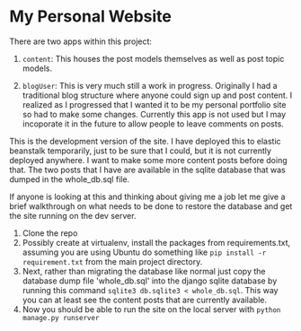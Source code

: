 # My Personal Website

There are two apps within this project:
1. `content`:
   This houses the post models themselves as well as post topic models.

2. `blogUser`:
   This is very much still a work in progress. Originally I had a traditional
   blog structure where anyone could sign up and post content. I realized as
   I progressed that I wanted it to be my personal portfolio site so had
   to make some changes. Currently this app is not used but I may
   incoporate it in the future to allow people to leave comments on posts.


This is the development version of the site. I have deployed this to elastic
beanstalk temporarily, just to be sure that I could, but it is not currently
deployed anywhere. I want to make some more content posts before doing that.
The two posts that I have are available in the sqlite database that was dumped
in the whole_db.sql file.

If anyone is looking at this and thinking about giving me a job let me give
a brief walkthrough on what needs to be done to restore the database and get
the site running on the dev server.

1. Clone the repo
2. Possibly create at virtualenv, install the packages from requirements.txt,
   assuming you are using Ubuntu do something like
   `pip install -r requirement.txt` from the main project directory.
3. Next, rather than migrating the database like normal just copy the
   database dump file 'whole_db.sql' into the django sqlite database
   by running this command `sqlite3 db.sqlite3 < whole_db.sql`. This
   way you can at least see the content posts that are currently available.
4. Now you should be able to run the site on the local server with
   `python manage.py runserver`
